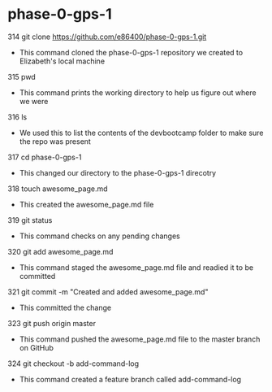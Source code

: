 # phase-0-gps-1

 314  git clone https://github.com/e86400/phase-0-gps-1.git
 - This command cloned the phase-0-gps-1 repository we created to Elizabeth's local machine

  315  pwd
  - This command prints the working directory to help us figure out where we were

  316  ls
  - We used this to list the contents of the devbootcamp folder to make sure the repo was present

  317  cd phase-0-gps-1
  - This changed our directory to the phase-0-gps-1 direcotry
  
  318  touch awesome_page.md
  - This created the awesome_page.md file
  
  319  git status
  - This command checks on any pending changes 

  320  git add awesome_page.md
  - This command staged the awesome_page.md file and readied it to be committed 

  321  git commit -m "Created and added awesome_page.md"
  - This committed the change

  323  git push origin master
  - This command pushed the awesome_page.md file to the master branch on GitHub

  324  git checkout -b add-command-log
  - This command created a feature branch called add-command-log




